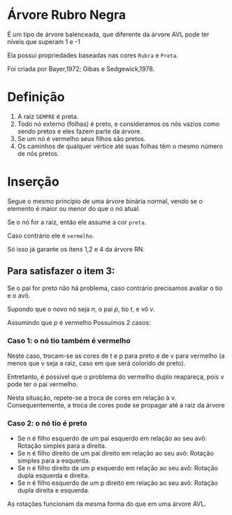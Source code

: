 # Árvore Rubro Negra


É um tipo de árvore balenceada, que diferente da árvore AVL pode ter níveis que superam 1 e -1

Ela possui propriedades baseadas nas cores `Rubra` e `Preta`.

Foi criada por Bayer,1972; Gibas e Sedgewick,1978.

# Definição

1. A raiz `SEMPRE` é preta.
2. Todo nó externo (folhas) é preto, e consideramos os nós vazios como sendo pretos e eles fazem
parte da árvore.
3. Se um nó é vermelho seus filhos são pretos.
4. Os caminhos de qualquer vértice até suas folhas têm o mesmo número de nós pretos.

# Inserção

Segue o mesmo princípio de uma árvore binária normal, vendo se o elemento é maior ou menor do que o nó atual.

Se o nó for a raiz, então ele assume a cor `preta`.

Caso contrário ele é `vermelho`.

Só isso já garante os itens 1,2 e 4 da árvore RN.

## Para satisfazer o item 3:

Se o pai for preto não há problema, caso contrário precisamos avaliar o tio e o avô.

Supondo que o novo nó seja *n*, o pai *p*, tio *t*, e vô *v*.

Assumindo que *p* é vermelho
Possuímos 2 casos:

### Caso 1: o nó tio também é vermelho

Neste caso, trocam-se as cores de t e p para preto e de v para
vermelho (a menos que v seja a raiz, caso em que será
colorido de preto).

Entretanto, é possível que o problema do vermelho duplo
reapareça, pois v pode ter o pai vermelho.

Nesta situação, repete-se a troca de cores em relação à v.
Consequentemente, a troca de cores pode se propagar até a raiz da
árvore

### Caso 2: o nó tio é preto

+ Se n é filho esquerdo de um pai esquerdo em relação ao seu avô: Rotação simples para a direita.
+ Se n é filho direito de um pai direito em relação ao seu avô: Rotação simples para a esquerda.
+ Se n é filho direito de um p esquerdo em relação ao seu avô: Rotação dupla esquerda e direita. 
+ Se n é filho esquerdo de um p direito em relação ao seu avô: Rotação dupla direita e esquerda.

As rotações funcionam da mesma forma do que em uma árvore AVL.




